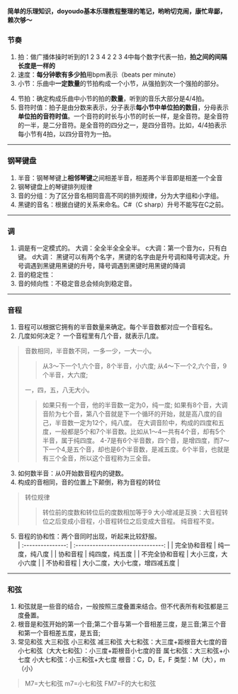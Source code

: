 **简单的乐理知识，doyoudo基本乐理教程整理的笔记，哟哟切克闹，康忙卑鄙，赖次够～**
### 节奏
1. 拍：做广播体操时听到的1 2 3 4 2 2 3 4中每个数字代表一拍，**拍之间的间隔长度是一样的**
2. 速度：**每分钟歌有多少拍**用bpm表示（beats per minute）
3. 小节：乐曲中**一定数量**的节拍构成一个小节，从强拍到次一个强拍的部分。
<!--more-->
4. 节拍：确定构成乐曲中小节的拍的**数量**，听到的音乐大部分是4/4拍。
5. 音符时值：拍子是由分数来表示，分子表示**每小节中单位拍的数目**，分母表示**单位拍的音符时值**。一个音符的时长与小节的时长一样，是全音符。是全音符的一半，是二分音符。是全音符的四分之一，是四分音符。比如，4/4拍表示每小节有4拍，以四分音符为一拍。
***
### 钢琴键盘
1. 半音：钢琴琴键上**相邻琴键**之间相差半音，相差两个半音即是相差一个全音
2. 钢琴键盘上的琴键排列规律
3. 音的分组：为了区分音名相同音高不同的排列规律，分为大字组和小字组。
4. 黑键的音名：根据白键的关系来命名。C#（C sharp）升号不能写在C之前。
---
### 调
1. 调是有一定模式的。
大调：全全半全全全半。
c大调：第一个音为c，只有白键。
d大调：
黑键可以有两个名字，黑键的名字由是升号调和降号调决定。升号调遇到黑键用黑键的升号，降号调遇到黑键时用黑键的降调
2. 音的稳定性：
3. 音的倾向性：不稳定音总会倾向到稳定音。
***
### 音程
1. 音程可以根据它拥有的半音数量来确定。每个半音数都对应一个音程名。
2. 几度如何决定？
一个音程里有几个音，就表示几度。
>音数相同，半音数不同，一多一少，一大一小。
>>从3～下一个1,六个音，8个半音，小六度;
>>从4～下一个2,六个音，9个半音，大六度;
>
>一，四，五，八无大小。
>>如果只有一个音，他的半音数一定为0，纯一度;
>>如果有8个音，大调音阶为七个音，第八个音就是下一个循环的开始，就是高八度的自己，半音数一定为12个，纯八度。
>>在大调音阶中，构成的四度和五度，一般都是5个和7个半音数。比如从1～4一共有4个音，却有5个半音，属于纯四度。
>>4-7是有6个半音数，四个音，是增四度，而7～下一个4,是五个音，却也是6个半音数，是减五度。6个半音，也就是有三个全音，所以这个音程称为三全音。
3. 如何数半音：从0开始数音程内的键数。
4. 构成的音相同，音的位置上下颠倒，称为音程的转位
>转位规律
>>转位前的度数和转位后的度数相加等于9
>>大小增减是互换：大音程转位之后变成小音程，小音程转位之后变成大音程。
>>纯音程不变。
5. 音程的协和性：两个音同时出现，听起来比较舒服。  
| :---------------: | :-------------------------------: |
| 完全协和音程 | 纯一度，纯八度 |
| 协和音程 | 纯四度，纯五度 |
| 不完全协和音程 | 大小三度，大小六度 |
| 不协和音程 | 大小二度，大小七度，增四减五度 |
***
### 和弦
1. 和弦就是一些音的结合，一般按照三度叠置来结合。但不代表所有和弦都是三度叠置。
2. 根音是和弦开始的第一个音;第二个音与第一个音相差三度，是三音;第三个音和第一个音相差五度，是五音;
3. 常见和弦
大三和弦
小三和弦
减三和弦
大七和弦：大三度+距根音大七度的音
小七和弦（大大七和弦）：小三度+距根音小七度的音
属七和弦：大三和弦+小七度
小大七和弦：小三和弦+大七度
根音：C，D，E，F
类型：M（大），m（小）
>M7=大七和弦 
>m7=小七和弦 
>FM7=F的大七和弦
